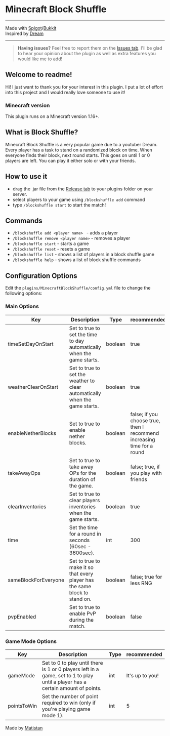 # Minecraft Block Shuffle

---

Made with [Spigot](https://www.spigotmc.org/)/[Bukkit](https://dev.bukkit.org/)<br>
Inspired by [Dream](https://www.youtube.com/@dream)

---

> **Having issues?** Feel free to report them on the [Issues tab](https://github.com/Matistan/MinecraftBlockShuffle/issues). I'll be glad to hear your opinion about the plugin as well as extra features you would like me to add!

## Welcome to readme!

Hi! I just want to thank you for your interest in this plugin. I put a lot of effort into this project and I would really love someone to use it!

### Minecraft version

This plugin runs on a Minecraft version 1.16+.

## What is Block Shuffle?

Minecraft Block Shuffle is a very popular game due to a youtuber Dream. Every player has a task to stand on a randomized block on time.
When everyone finds their block, next round starts. This goes on until 1 or 0 players are left.
You can play it either solo or with your friends.

## How to use it

- drag the .jar file from the [Release tab](https://github.com/Matistan/MinecraftBlockShuffle/releases) to your plugins folder on your server.
- select players to your game using `/blockshuffle add` command
- type `/blockshuffle start` to start the match!

## Commands

- `/blockshuffle add <player name> ` - adds a player
- `/blockshuffle remove <player name>` - removes a player
- `/blockshuffle start` - starts a game
- `/blockshuffle reset` - resets a game
- `/blockshuffle list` - shows a list of players in a block shuffle game
- `/blockshuffle help` - shows a list of block shuffle commands

## Configuration Options

Edit the `plugins/MinecraftBlockShuffle/config.yml` file to change the following options:

### Main Options

Key|Description|Type|recommended
--|--|--|--
timeSetDayOnStart | Set to true to set the time to day automatically when the game starts. | boolean | true
weatherClearOnStart | Set to true to set the weather to clear automatically when the game starts. | boolean | true
enableNetherBlocks | Set to true to enable nether blocks. | boolean | false; if you choose true, then I recommend increasing time for a round
takeAwayOps | Set to true to take away OPs for the duration of the game. | boolean | false; true, if you play with friends
clearInventories | Set to true to clear players inventories when the game starts. | boolean | true
time | Set the time for a round in seconds (60sec - 3600sec). | int | 300
sameBlockForEveryone | Set to true to make it so that every player has the same block to stand on. | boolean | false; true for less RNG
pvpEnabled | Set to true to enable PvP during the match. | boolean | false

### Game Mode Options

Key|Description|Type|recommended
--|--|--|--
gameMode | Set to 0 to play until there is 1 or 0 players left in a game, set to 1 to play until a player has a certain amount of points. | int | It's up to you!
pointsToWin | Set the number of point required to win (only if you're playing game mode 1). | int | 5

Made by [Matistan](https://github.com/Matistan)